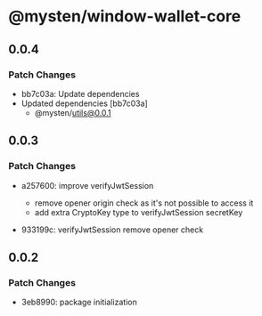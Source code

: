 # @mysten/window-wallet-core

## 0.0.4

### Patch Changes

- bb7c03a: Update dependencies
- Updated dependencies [bb7c03a]
  - @mysten/utils@0.0.1

## 0.0.3

### Patch Changes

- a257600: improve verifyJwtSession

  - remove opener origin check as it's not possible to access it
  - add extra CryptoKey type to verifyJwtSession secretKey

- 933199c: verifyJwtSession remove opener check

## 0.0.2

### Patch Changes

- 3eb8990: package initialization
